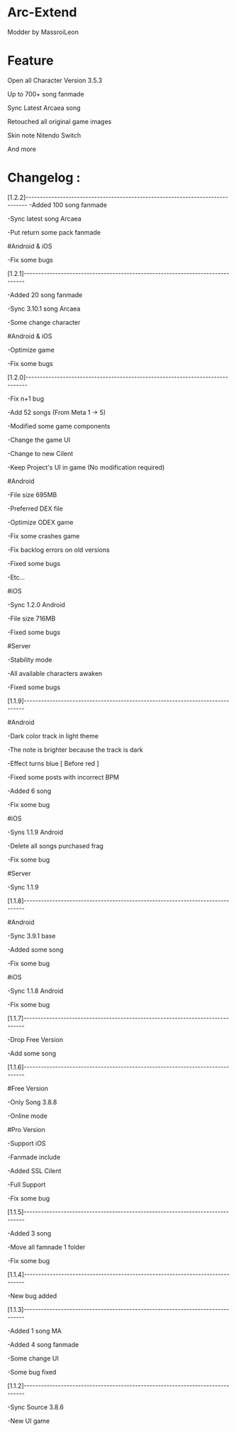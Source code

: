 # Arc-Extend
Modder by MassroiLeon

# Feature
Open all Character Version 3.5.3

Up to 700+ song fanmade

Sync Latest Arcaea song

Retouched all original game images

Skin note Nitendo Switch

And more

# Changelog :

[1.2.2]------------------------------------------------------------------------------
-Added 100 song fanmade

-Sync latest song Arcaea

-Put return some pack fanmade

#Android & iOS

-Fix some bugs

[1.2.1]------------------------------------------------------------------------------

-Added 20 song fanmade

-Sync 3.10.1 song Arcaea

-Some change character

#Android & iOS

-Optimize game

-Fix some bugs

[1.2.0]------------------------------------------------------------------------------

-Fix n+1 bug 

-Add 52 songs (From Meta 1 -> 5)

-Modified some game components 

-Change the game UI

-Change to new Cilent 

-Keep Project's UI in game (No modification required) 

#Android 

-File size 695MB 

-Preferred DEX file 

-Optimize ODEX game 

-Fix some crashes game

-Fix backlog errors on old versions

-Fixed some bugs 

-Etc... 

#iOS 

-Sync 1.2.0 Android 

-File size 716MB 

-Fixed some bugs 

#Server 

-Stability mode 

-All available characters awaken 

-Fixed some bugs

[1.1.9]------------------------------------------------------------------------------

#Android

-Dark color track in light theme

-The note is brighter because the track is dark

-Effect turns blue [ Before red ]

-Fixed some posts with incorrect BPM

-Added 6 song

-Fix some bug

#iOS

-Syns 1.1.9 Android

-Delete all songs purchased frag

-Fix some bug

#Server

-Sync 1.1.9

[1.1.8]------------------------------------------------------------------------------

#Android

-Sync 3.9.1 base

-Added some song

-Fix some bug

#iOS

-Sync 1.1.8 Android

-Fix some bug

[1.1.7]------------------------------------------------------------------------------

-Drop Free Version

-Add some song

[1.1.6]------------------------------------------------------------------------------

#Free Version

-Only Song 3.8.8

-Online mode

#Pro Version

-Support iOS

-Fanmade include

-Added SSL Cilent

-Full Support

-Fix some bug

[1.1.5]------------------------------------------------------------------------------

-Added 3 song

-Move all famnade 1 folder

-Fix some bug

[1.1.4]------------------------------------------------------------------------------

-New bug added

[1.1.3]------------------------------------------------------------------------------

-Added 1 song MA

-Added 4 song fanmade

-Some change UI

-Some bug fixed

[1.1.2]------------------------------------------------------------------------------

-Sync Source 3.8.6

-New UI game
